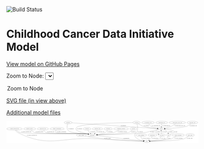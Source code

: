 <link rel='stylesheet' href="assets/style.css">
<link rel='stylesheet' href="https://unpkg.com/leaflet@1.5.1/dist/leaflet.css" integrity="sha512-xwE/Az9zrjBIphAcBb3F6JVqxf46+CDLwfLMHloNu6KEQCAWi6HcDUbeOfBIptF7tcCzusKFjFw2yuvEpDL9wQ==" crossorigin="">
<script type="text/javascript" src="https://code.jquery.com/jquery-3.2.1.min.js"></script>
<script type="text/javascript"  src="https://unpkg.com/leaflet@1.5.1/dist/leaflet.js"></script>
<script type="text/javascript" src="assets/actions.js"></script>

![Build Status](https://github.com/CBIIT/ccdi-model/actions/workflows/model-test-and-deploy.yml/badge.svg)

# Childhood Cancer Data Initiative Model

[View model on GitHub Pages](https://cbiit.github.io/ccdi-model/)



Zoom to Node: <select id="node_select">
  <option value="">Zoom to Node</option>
</select>
<div id="model"></div>

<p>
<a href="./model-desc/ccdi-model.svg">SVG file (in view above)</a>
<p>
<a href="./model-desc">Additional model files</a>
<div id='graph' style='display:off;'>
<svg width="2670pt" height="305pt"
 viewBox="0.00 0.00 2669.58 305.00" xmlns="http://www.w3.org/2000/svg" xmlns:xlink="http://www.w3.org/1999/xlink">
<g id="graph0" class="graph" transform="scale(1 1) rotate(0) translate(4 301)">
<title>Perl</title>
<polygon fill="#ffffff" stroke="transparent" points="-4,4 -4,-301 2665.5836,-301 2665.5836,4 -4,4"/>
<!-- sequencing_file -->
<g id="node1" class="node">
<title>sequencing_file</title>
<ellipse fill="none" stroke="#000000" cx="2158.5404" cy="-279" rx="83.3857" ry="18"/>
<text text-anchor="middle" x="2158.5404" y="-275.3" font-family="Times,serif" font-size="14.00" fill="#000000">sequencing_file</text>
</g>
<!-- sample -->
<g id="node16" class="node">
<title>sample</title>
<ellipse fill="none" stroke="#000000" cx="2150.5404" cy="-192" rx="44.393" ry="18"/>
<text text-anchor="middle" x="2150.5404" y="-188.3" font-family="Times,serif" font-size="14.00" fill="#000000">sample</text>
</g>
<!-- sequencing_file&#45;&gt;sample -->
<g id="edge22" class="edge">
<title>sequencing_file&#45;&gt;sample</title>
<path fill="none" stroke="#000000" d="M2156.8828,-260.9735C2155.7994,-249.1918 2154.362,-233.5607 2153.1296,-220.1581"/>
<polygon fill="#000000" stroke="#000000" points="2156.5969,-219.6408 2152.1959,-210.0034 2149.6263,-220.2819 2156.5969,-219.6408"/>
<text text-anchor="middle" x="2221.0404" y="-231.8" font-family="Times,serif" font-size="14.00" fill="#000000">of_sequencing_file</text>
</g>
<!-- medical_history -->
<g id="node2" class="node">
<title>medical_history</title>
<ellipse fill="none" stroke="#000000" cx="320.5404" cy="-192" rx="85.2851" ry="18"/>
<text text-anchor="middle" x="320.5404" y="-188.3" font-family="Times,serif" font-size="14.00" fill="#000000">medical_history</text>
</g>
<!-- participant -->
<g id="node11" class="node">
<title>participant</title>
<ellipse fill="none" stroke="#000000" cx="1190.5404" cy="-105" rx="62.2891" ry="18"/>
<text text-anchor="middle" x="1190.5404" y="-101.3" font-family="Times,serif" font-size="14.00" fill="#000000">participant</text>
</g>
<!-- medical_history&#45;&gt;participant -->
<g id="edge17" class="edge">
<title>medical_history&#45;&gt;participant</title>
<path fill="none" stroke="#000000" d="M338.0528,-174.2453C351.0283,-162.3876 369.815,-147.7696 389.5404,-141 466.1775,-114.6987 1038.2511,-133.8917 1118.5404,-123 1124.2659,-122.2233 1130.1949,-121.1664 1136.0803,-119.9513"/>
<polygon fill="#000000" stroke="#000000" points="1136.8926,-123.3562 1145.9003,-117.7785 1135.3803,-116.5216 1136.8926,-123.3562"/>
<text text-anchor="middle" x="457.5404" y="-144.8" font-family="Times,serif" font-size="14.00" fill="#000000">of_medical_history</text>
</g>
<!-- clinical_measure_file -->
<g id="node3" class="node">
<title>clinical_measure_file</title>
<ellipse fill="none" stroke="#000000" cx="108.5404" cy="-192" rx="108.5808" ry="18"/>
<text text-anchor="middle" x="108.5404" y="-188.3" font-family="Times,serif" font-size="14.00" fill="#000000">clinical_measure_file</text>
</g>
<!-- clinical_measure_file&#45;&gt;participant -->
<g id="edge23" class="edge">
<title>clinical_measure_file&#45;&gt;participant</title>
<path fill="none" stroke="#000000" d="M129.0375,-174.1859C144.1039,-162.3002 165.6813,-147.6731 187.5404,-141 286.4958,-110.791 1015.9788,-136.6335 1118.5404,-123 1124.3498,-122.2278 1130.3677,-121.1617 1136.3367,-119.9306"/>
<polygon fill="#000000" stroke="#000000" points="1137.284,-123.3057 1146.2904,-117.7258 1135.7701,-116.4714 1137.284,-123.3057"/>
<text text-anchor="middle" x="273.5404" y="-144.8" font-family="Times,serif" font-size="14.00" fill="#000000">of_clinical_measure_file</text>
</g>
<!-- study -->
<g id="node20" class="node">
<title>study</title>
<ellipse fill="none" stroke="#000000" cx="1948.5404" cy="-18" rx="36.2938" ry="18"/>
<text text-anchor="middle" x="1948.5404" y="-14.3" font-family="Times,serif" font-size="14.00" fill="#000000">study</text>
</g>
<!-- clinical_measure_file&#45;&gt;study -->
<g id="edge24" class="edge">
<title>clinical_measure_file&#45;&gt;study</title>
<path fill="none" stroke="#000000" d="M119.3043,-173.8999C127.2189,-162.3679 139.0906,-148.2734 153.5404,-141 590.4051,78.897 762.3761,-84.0203 1250.5404,-54 1495.756,-38.9202 1789.7005,-25.175 1901.9097,-20.0859"/>
<polygon fill="#000000" stroke="#000000" points="1902.362,-23.5691 1912.1936,-19.6207 1902.0456,-16.5763 1902.362,-23.5691"/>
<text text-anchor="middle" x="350.5404" y="-101.3" font-family="Times,serif" font-size="14.00" fill="#000000">of_clinical_measure_file</text>
</g>
<!-- molecular_test -->
<g id="node4" class="node">
<title>molecular_test</title>
<ellipse fill="none" stroke="#000000" cx="503.5404" cy="-192" rx="79.8859" ry="18"/>
<text text-anchor="middle" x="503.5404" y="-188.3" font-family="Times,serif" font-size="14.00" fill="#000000">molecular_test</text>
</g>
<!-- molecular_test&#45;&gt;participant -->
<g id="edge21" class="edge">
<title>molecular_test&#45;&gt;participant</title>
<path fill="none" stroke="#000000" d="M513.6843,-173.912C521.3279,-162.227 532.9759,-147.95 547.5404,-141 604.8281,-113.663 1055.67,-131.7474 1118.5404,-123 1124.2632,-122.2038 1130.1904,-121.1341 1136.0748,-119.9114"/>
<polygon fill="#000000" stroke="#000000" points="1136.8907,-123.3155 1145.8937,-117.7301 1135.3726,-116.4821 1136.8907,-123.3155"/>
<text text-anchor="middle" x="611.5404" y="-144.8" font-family="Times,serif" font-size="14.00" fill="#000000">of_molecular_test</text>
</g>
<!-- study_admin -->
<g id="node5" class="node">
<title>study_admin</title>
<ellipse fill="none" stroke="#000000" cx="1039.5404" cy="-105" rx="70.3881" ry="18"/>
<text text-anchor="middle" x="1039.5404" y="-101.3" font-family="Times,serif" font-size="14.00" fill="#000000">study_admin</text>
</g>
<!-- study_admin&#45;&gt;study -->
<g id="edge30" class="edge">
<title>study_admin&#45;&gt;study</title>
<path fill="none" stroke="#000000" d="M1091.021,-92.564C1100.4717,-90.5244 1110.2763,-88.5683 1119.5404,-87 1414.5488,-37.058 1775.0091,-22.7597 1901.7721,-19.1223"/>
<polygon fill="#000000" stroke="#000000" points="1902.0036,-22.6173 1911.9023,-18.8403 1901.8087,-15.62 1902.0036,-22.6173"/>
<text text-anchor="middle" x="1403.0404" y="-57.8" font-family="Times,serif" font-size="14.00" fill="#000000">of_study_admin</text>
</g>
<!-- methylation_array_file -->
<g id="node6" class="node">
<title>methylation_array_file</title>
<ellipse fill="none" stroke="#000000" cx="2375.5404" cy="-279" rx="115.8798" ry="18"/>
<text text-anchor="middle" x="2375.5404" y="-275.3" font-family="Times,serif" font-size="14.00" fill="#000000">methylation_array_file</text>
</g>
<!-- methylation_array_file&#45;&gt;sample -->
<g id="edge27" class="edge">
<title>methylation_array_file&#45;&gt;sample</title>
<path fill="none" stroke="#000000" d="M2350.8513,-261.326C2334.6435,-250.4148 2312.6165,-236.8567 2291.5404,-228 2262.7294,-215.893 2228.8409,-207.0809 2201.5085,-201.2063"/>
<polygon fill="#000000" stroke="#000000" points="2201.8817,-197.709 2191.3783,-199.0979 2200.4553,-204.5622 2201.8817,-197.709"/>
<text text-anchor="middle" x="2411.0404" y="-231.8" font-family="Times,serif" font-size="14.00" fill="#000000">of_methylation_array_file</text>
</g>
<!-- family_relationship -->
<g id="node7" class="node">
<title>family_relationship</title>
<ellipse fill="none" stroke="#000000" cx="701.5404" cy="-192" rx="100.1823" ry="18"/>
<text text-anchor="middle" x="701.5404" y="-188.3" font-family="Times,serif" font-size="14.00" fill="#000000">family_relationship</text>
</g>
<!-- family_relationship&#45;&gt;participant -->
<g id="edge26" class="edge">
<title>family_relationship&#45;&gt;participant</title>
<path fill="none" stroke="#000000" d="M686.9224,-173.9897C680.0133,-163.2231 674.9595,-149.9433 683.5404,-141 700.2861,-123.547 1094.6005,-126.451 1118.5404,-123 1124.2592,-122.1756 1130.1839,-121.0877 1136.0667,-119.8539"/>
<polygon fill="#000000" stroke="#000000" points="1136.8876,-123.2569 1145.8838,-117.6605 1135.3612,-116.4253 1136.8876,-123.2569"/>
<text text-anchor="middle" x="763.0404" y="-144.8" font-family="Times,serif" font-size="14.00" fill="#000000">of_family_relationship</text>
</g>
<!-- pathology_file -->
<g id="node8" class="node">
<title>pathology_file</title>
<ellipse fill="none" stroke="#000000" cx="2585.5404" cy="-279" rx="76.0865" ry="18"/>
<text text-anchor="middle" x="2585.5404" y="-275.3" font-family="Times,serif" font-size="14.00" fill="#000000">pathology_file</text>
</g>
<!-- pathology_file&#45;&gt;sample -->
<g id="edge20" class="edge">
<title>pathology_file&#45;&gt;sample</title>
<path fill="none" stroke="#000000" d="M2564.5391,-261.481C2549.4056,-249.8943 2527.9556,-235.5036 2506.5404,-228 2452.2465,-208.9762 2290.1594,-198.6353 2204.6815,-194.3714"/>
<polygon fill="#000000" stroke="#000000" points="2204.8084,-190.8735 2194.6495,-193.8813 2204.4668,-197.8652 2204.8084,-190.8735"/>
<text text-anchor="middle" x="2597.5404" y="-231.8" font-family="Times,serif" font-size="14.00" fill="#000000">of_pathology_file</text>
</g>
<!-- cytogenomic_file -->
<g id="node9" class="node">
<title>cytogenomic_file</title>
<ellipse fill="none" stroke="#000000" cx="1967.5404" cy="-279" rx="89.8845" ry="18"/>
<text text-anchor="middle" x="1967.5404" y="-275.3" font-family="Times,serif" font-size="14.00" fill="#000000">cytogenomic_file</text>
</g>
<!-- cytogenomic_file&#45;&gt;sample -->
<g id="edge25" class="edge">
<title>cytogenomic_file&#45;&gt;sample</title>
<path fill="none" stroke="#000000" d="M1977.1662,-260.8811C1983.9585,-249.7924 1994.0589,-236.2036 2006.5404,-228 2021.8771,-217.9197 2064.7273,-207.9118 2099.7258,-201.0164"/>
<polygon fill="#000000" stroke="#000000" points="2100.6703,-204.3988 2109.8266,-199.0683 2099.3447,-197.5254 2100.6703,-204.3988"/>
<text text-anchor="middle" x="2078.0404" y="-231.8" font-family="Times,serif" font-size="14.00" fill="#000000">of_cytogenomic_file</text>
</g>
<!-- pdx -->
<g id="node10" class="node">
<title>pdx</title>
<ellipse fill="none" stroke="#000000" cx="2254.5404" cy="-105" rx="27.8951" ry="18"/>
<text text-anchor="middle" x="2254.5404" y="-101.3" font-family="Times,serif" font-size="14.00" fill="#000000">pdx</text>
</g>
<!-- pdx&#45;&gt;sample -->
<g id="edge4" class="edge">
<title>pdx&#45;&gt;sample</title>
<path fill="none" stroke="#000000" d="M2277.1449,-115.9968C2298.9069,-126.5837 2328.5404,-141 2328.5404,-141 2332.076,-146.6519 2332.7614,-150.8398 2328.5404,-156 2313.0577,-174.9274 2250.9849,-184.1349 2204.4672,-188.4524"/>
<polygon fill="#000000" stroke="#000000" points="2204.1594,-184.9659 2194.5033,-189.3257 2204.7707,-191.9391 2204.1594,-184.9659"/>
<text text-anchor="middle" x="2354.5404" y="-144.8" font-family="Times,serif" font-size="14.00" fill="#000000">of_pdx</text>
</g>
<!-- pdx&#45;&gt;study -->
<g id="edge3" class="edge">
<title>pdx&#45;&gt;study</title>
<path fill="none" stroke="#000000" d="M2247.1362,-87.425C2241.3528,-75.969 2232.1688,-61.7548 2219.5404,-54 2182.9248,-31.5153 2062.538,-22.8277 1995.196,-19.6683"/>
<polygon fill="#000000" stroke="#000000" points="1995.0105,-16.1566 1984.8644,-19.2074 1994.6985,-23.1497 1995.0105,-16.1566"/>
<text text-anchor="middle" x="2258.5404" y="-57.8" font-family="Times,serif" font-size="14.00" fill="#000000">of_pdx</text>
</g>
<!-- participant&#45;&gt;study -->
<g id="edge28" class="edge">
<title>participant&#45;&gt;study</title>
<path fill="none" stroke="#000000" d="M1248.7607,-98.3177C1394.2359,-81.6207 1771.322,-38.3404 1902.6395,-23.2683"/>
<polygon fill="#000000" stroke="#000000" points="1903.2224,-26.7245 1912.758,-22.1069 1902.4241,-19.7701 1903.2224,-26.7245"/>
<text text-anchor="middle" x="1666.0404" y="-57.8" font-family="Times,serif" font-size="14.00" fill="#000000">of_participant</text>
</g>
<!-- study_funding -->
<g id="node12" class="node">
<title>study_funding</title>
<ellipse fill="none" stroke="#000000" cx="1871.5404" cy="-105" rx="77.1866" ry="18"/>
<text text-anchor="middle" x="1871.5404" y="-101.3" font-family="Times,serif" font-size="14.00" fill="#000000">study_funding</text>
</g>
<!-- study_funding&#45;&gt;study -->
<g id="edge2" class="edge">
<title>study_funding&#45;&gt;study</title>
<path fill="none" stroke="#000000" d="M1870.5078,-86.9755C1870.7878,-76.4676 1872.7446,-63.464 1879.5404,-54 1886.5501,-44.2381 1897.0183,-36.9138 1907.6955,-31.5117"/>
<polygon fill="#000000" stroke="#000000" points="1909.4039,-34.5795 1917.0507,-27.2463 1906.4998,-28.2103 1909.4039,-34.5795"/>
<text text-anchor="middle" x="1941.5404" y="-57.8" font-family="Times,serif" font-size="14.00" fill="#000000">of_study_funding</text>
</g>
<!-- survival -->
<g id="node13" class="node">
<title>survival</title>
<ellipse fill="none" stroke="#000000" cx="1763.5404" cy="-192" rx="48.1917" ry="18"/>
<text text-anchor="middle" x="1763.5404" y="-188.3" font-family="Times,serif" font-size="14.00" fill="#000000">survival</text>
</g>
<!-- survival&#45;&gt;participant -->
<g id="edge32" class="edge">
<title>survival&#45;&gt;participant</title>
<path fill="none" stroke="#000000" d="M1747.3625,-175.0264C1734.9582,-163.2181 1716.7528,-148.328 1697.5404,-141 1658.0051,-125.9204 1393.1022,-113.2283 1262.7346,-107.8112"/>
<polygon fill="#000000" stroke="#000000" points="1262.5819,-104.302 1252.4462,-107.3872 1262.2936,-111.296 1262.5819,-104.302"/>
<text text-anchor="middle" x="1763.0404" y="-144.8" font-family="Times,serif" font-size="14.00" fill="#000000">of_survival</text>
</g>
<!-- publication -->
<g id="node14" class="node">
<title>publication</title>
<ellipse fill="none" stroke="#000000" cx="2029.5404" cy="-105" rx="63.0888" ry="18"/>
<text text-anchor="middle" x="2029.5404" y="-101.3" font-family="Times,serif" font-size="14.00" fill="#000000">publication</text>
</g>
<!-- publication&#45;&gt;study -->
<g id="edge29" class="edge">
<title>publication&#45;&gt;study</title>
<path fill="none" stroke="#000000" d="M2023.116,-87.086C2018.7391,-76.6173 2012.1692,-63.616 2003.5404,-54 1997.6239,-47.4067 1990.2385,-41.5018 1982.819,-36.4742"/>
<polygon fill="#000000" stroke="#000000" points="1984.4972,-33.3938 1974.1795,-30.9864 1980.744,-39.3026 1984.4972,-33.3938"/>
<text text-anchor="middle" x="2064.5404" y="-57.8" font-family="Times,serif" font-size="14.00" fill="#000000">of_publication</text>
</g>
<!-- diagnosis -->
<g id="node15" class="node">
<title>diagnosis</title>
<ellipse fill="none" stroke="#000000" cx="854.5404" cy="-279" rx="54.6905" ry="18"/>
<text text-anchor="middle" x="854.5404" y="-275.3" font-family="Times,serif" font-size="14.00" fill="#000000">diagnosis</text>
</g>
<!-- diagnosis&#45;&gt;participant -->
<g id="edge12" class="edge">
<title>diagnosis&#45;&gt;participant</title>
<path fill="none" stroke="#000000" d="M847.8848,-260.7414C840.9102,-238.1348 833.2784,-199.5027 851.5404,-174 887.981,-123.111 1115.4922,-123.5397 1118.5404,-123 1123.9325,-122.0453 1129.5187,-120.9115 1135.0859,-119.6844"/>
<polygon fill="#000000" stroke="#000000" points="1136.0801,-123.0471 1145.0403,-117.3933 1134.51,-116.2255 1136.0801,-123.0471"/>
<text text-anchor="middle" x="896.0404" y="-188.3" font-family="Times,serif" font-size="14.00" fill="#000000">of_diagnosis</text>
</g>
<!-- diagnosis&#45;&gt;sample -->
<g id="edge11" class="edge">
<title>diagnosis&#45;&gt;sample</title>
<path fill="none" stroke="#000000" d="M908.1689,-275.3999C1118.5032,-261.2803 1885.9092,-209.7646 2096.67,-195.6163"/>
<polygon fill="#000000" stroke="#000000" points="2097.1197,-199.0941 2106.8628,-194.9321 2096.6508,-192.1098 2097.1197,-199.0941"/>
<text text-anchor="middle" x="1625.0404" y="-231.8" font-family="Times,serif" font-size="14.00" fill="#000000">of_diagnosis</text>
</g>
<!-- sample&#45;&gt;pdx -->
<g id="edge9" class="edge">
<title>sample&#45;&gt;pdx</title>
<path fill="none" stroke="#000000" d="M2187.9532,-182.2178C2203.3447,-176.6364 2220.3765,-168.2424 2232.5404,-156 2238.9886,-149.5102 2243.679,-140.8259 2247.0288,-132.4651"/>
<polygon fill="#000000" stroke="#000000" points="2250.3592,-133.5445 2250.3704,-122.9497 2243.7547,-131.2251 2250.3592,-133.5445"/>
<text text-anchor="middle" x="2279.0404" y="-144.8" font-family="Times,serif" font-size="14.00" fill="#000000">of_sample</text>
</g>
<!-- sample&#45;&gt;participant -->
<g id="edge8" class="edge">
<title>sample&#45;&gt;participant</title>
<path fill="none" stroke="#000000" d="M2111.6332,-183.3171C2079.4257,-176.0991 2032.4805,-165.5082 1991.5404,-156 1963.5039,-149.4886 1957.0365,-145.0518 1928.5404,-141 1801.6282,-122.9544 1423.062,-111.1433 1263.1336,-106.8309"/>
<polygon fill="#000000" stroke="#000000" points="1263.0106,-103.3265 1252.9206,-106.5577 1262.8234,-110.324 1263.0106,-103.3265"/>
<text text-anchor="middle" x="2028.0404" y="-144.8" font-family="Times,serif" font-size="14.00" fill="#000000">of_sample</text>
</g>
<!-- cell_line -->
<g id="node18" class="node">
<title>cell_line</title>
<ellipse fill="none" stroke="#000000" cx="2159.5404" cy="-105" rx="49.2915" ry="18"/>
<text text-anchor="middle" x="2159.5404" y="-101.3" font-family="Times,serif" font-size="14.00" fill="#000000">cell_line</text>
</g>
<!-- sample&#45;&gt;cell_line -->
<g id="edge10" class="edge">
<title>sample&#45;&gt;cell_line</title>
<path fill="none" stroke="#000000" d="M2112.4416,-182.7211C2086.6292,-174.465 2059.4132,-160.6386 2072.5404,-141 2077.484,-133.6042 2093.9509,-125.9896 2111.2486,-119.6793"/>
<polygon fill="#000000" stroke="#000000" points="2112.589,-122.9185 2120.8761,-116.3173 2110.2812,-116.3099 2112.589,-122.9185"/>
<text text-anchor="middle" x="2109.0404" y="-144.8" font-family="Times,serif" font-size="14.00" fill="#000000">of_sample</text>
</g>
<!-- synonym -->
<g id="node17" class="node">
<title>synonym</title>
<ellipse fill="none" stroke="#000000" cx="1807.5404" cy="-279" rx="51.9908" ry="18"/>
<text text-anchor="middle" x="1807.5404" y="-275.3" font-family="Times,serif" font-size="14.00" fill="#000000">synonym</text>
</g>
<!-- synonym&#45;&gt;participant -->
<g id="edge13" class="edge">
<title>synonym&#45;&gt;participant</title>
<path fill="none" stroke="#000000" d="M1755.3806,-278.6992C1580.7649,-277.1566 1024.6889,-267.7159 971.5404,-210 960.702,-198.2302 962.0781,-186.9021 971.5404,-174 981.3803,-160.583 1071.532,-135.3188 1133.0564,-119.3669"/>
<polygon fill="#000000" stroke="#000000" points="1134.2361,-122.6773 1143.0466,-116.7929 1132.4896,-115.8986 1134.2361,-122.6773"/>
<text text-anchor="middle" x="1014.0404" y="-188.3" font-family="Times,serif" font-size="14.00" fill="#000000">of_synonym</text>
</g>
<!-- synonym&#45;&gt;sample -->
<g id="edge15" class="edge">
<title>synonym&#45;&gt;sample</title>
<path fill="none" stroke="#000000" d="M1831.5868,-262.8488C1849.9633,-251.2942 1876.3408,-236.3606 1901.5404,-228 1966.3106,-206.511 2044.766,-197.8427 2096.078,-194.3501"/>
<polygon fill="#000000" stroke="#000000" points="2096.5263,-197.8287 2106.2833,-193.6994 2096.0808,-190.8429 2096.5263,-197.8287"/>
<text text-anchor="middle" x="1944.0404" y="-231.8" font-family="Times,serif" font-size="14.00" fill="#000000">of_synonym</text>
</g>
<!-- synonym&#45;&gt;study -->
<g id="edge14" class="edge">
<title>synonym&#45;&gt;study</title>
<path fill="none" stroke="#000000" d="M1813.2725,-261.0281C1819.1694,-240.0097 1826.6897,-204.2399 1820.5404,-174 1817.3656,-158.3876 1815.9485,-153.8575 1806.5404,-141 1799.2813,-131.0795 1790.677,-134.1681 1785.5404,-123 1778.8547,-108.4638 1776.7028,-100.3378 1785.5404,-87 1811.405,-47.9646 1864.2317,-30.9526 1902.7581,-23.5763"/>
<polygon fill="#000000" stroke="#000000" points="1903.4741,-27.0041 1912.7144,-21.8208 1902.2586,-20.1104 1903.4741,-27.0041"/>
<text text-anchor="middle" x="1859.0404" y="-144.8" font-family="Times,serif" font-size="14.00" fill="#000000">of_synonym</text>
</g>
<!-- cell_line&#45;&gt;sample -->
<g id="edge6" class="edge">
<title>cell_line&#45;&gt;sample</title>
<path fill="none" stroke="#000000" d="M2154.7593,-123.1928C2153.4706,-128.8572 2152.2405,-135.1515 2151.5404,-141 2150.6776,-148.2076 2150.2648,-156.0282 2150.1023,-163.3303"/>
<polygon fill="#000000" stroke="#000000" points="2146.6009,-163.498 2150.02,-173.526 2153.6007,-163.5546 2146.6009,-163.498"/>
<text text-anchor="middle" x="2192.0404" y="-144.8" font-family="Times,serif" font-size="14.00" fill="#000000">of_cell_line</text>
</g>
<!-- cell_line&#45;&gt;study -->
<g id="edge5" class="edge">
<title>cell_line&#45;&gt;study</title>
<path fill="none" stroke="#000000" d="M2149.9781,-87.2169C2143.011,-75.9731 2132.534,-62.0848 2119.5404,-54 2098.9126,-41.165 2037.1647,-30.2992 1993.8221,-23.9623"/>
<polygon fill="#000000" stroke="#000000" points="1994.1783,-20.4777 1983.7835,-22.5268 1993.1873,-27.4072 1994.1783,-20.4777"/>
<text text-anchor="middle" x="2175.0404" y="-57.8" font-family="Times,serif" font-size="14.00" fill="#000000">of_cell_line</text>
</g>
<!-- study_personnel -->
<g id="node19" class="node">
<title>study_personnel</title>
<ellipse fill="none" stroke="#000000" cx="2387.5404" cy="-105" rx="87.1846" ry="18"/>
<text text-anchor="middle" x="2387.5404" y="-101.3" font-family="Times,serif" font-size="14.00" fill="#000000">study_personnel</text>
</g>
<!-- study_personnel&#45;&gt;study -->
<g id="edge31" class="edge">
<title>study_personnel&#45;&gt;study</title>
<path fill="none" stroke="#000000" d="M2360.3685,-87.8683C2340.6508,-76.3042 2312.9174,-61.781 2286.5404,-54 2233.0484,-38.2204 2074.2897,-26.1171 1994.869,-20.8635"/>
<polygon fill="#000000" stroke="#000000" points="1994.8748,-17.3565 1984.668,-20.1975 1994.4187,-24.3416 1994.8748,-17.3565"/>
<text text-anchor="middle" x="2393.0404" y="-57.8" font-family="Times,serif" font-size="14.00" fill="#000000">of_study_personnel</text>
</g>
<!-- exposure -->
<g id="node21" class="node">
<title>exposure</title>
<ellipse fill="none" stroke="#000000" cx="1118.5404" cy="-192" rx="53.0913" ry="18"/>
<text text-anchor="middle" x="1118.5404" y="-188.3" font-family="Times,serif" font-size="14.00" fill="#000000">exposure</text>
</g>
<!-- exposure&#45;&gt;participant -->
<g id="edge19" class="edge">
<title>exposure&#45;&gt;participant</title>
<path fill="none" stroke="#000000" d="M1130.1562,-173.9822C1136.8844,-163.962 1145.7428,-151.4442 1154.5404,-141 1157.7185,-137.227 1161.222,-133.388 1164.758,-129.6912"/>
<polygon fill="#000000" stroke="#000000" points="1167.4454,-131.9504 1171.9676,-122.3692 1162.4575,-127.039 1167.4454,-131.9504"/>
<text text-anchor="middle" x="1198.0404" y="-144.8" font-family="Times,serif" font-size="14.00" fill="#000000">of_exposure</text>
</g>
<!-- radiology_file -->
<g id="node22" class="node">
<title>radiology_file</title>
<ellipse fill="none" stroke="#000000" cx="1263.5404" cy="-192" rx="73.387" ry="18"/>
<text text-anchor="middle" x="1263.5404" y="-188.3" font-family="Times,serif" font-size="14.00" fill="#000000">radiology_file</text>
</g>
<!-- radiology_file&#45;&gt;participant -->
<g id="edge1" class="edge">
<title>radiology_file&#45;&gt;participant</title>
<path fill="none" stroke="#000000" d="M1258.3734,-173.6882C1254.8177,-163.3343 1249.3177,-150.5843 1241.5404,-141 1237.4622,-135.9743 1232.5113,-131.3343 1227.317,-127.1735"/>
<polygon fill="#000000" stroke="#000000" points="1229.1626,-124.185 1219.0443,-121.0431 1224.9949,-129.8091 1229.1626,-124.185"/>
<text text-anchor="middle" x="1309.5404" y="-144.8" font-family="Times,serif" font-size="14.00" fill="#000000">of_radiology_file</text>
</g>
<!-- treatment -->
<g id="node23" class="node">
<title>treatment</title>
<ellipse fill="none" stroke="#000000" cx="1412.5404" cy="-192" rx="57.6901" ry="18"/>
<text text-anchor="middle" x="1412.5404" y="-188.3" font-family="Times,serif" font-size="14.00" fill="#000000">treatment</text>
</g>
<!-- treatment&#45;&gt;participant -->
<g id="edge7" class="edge">
<title>treatment&#45;&gt;participant</title>
<path fill="none" stroke="#000000" d="M1403.0105,-174.1645C1396.057,-162.8986 1385.5831,-149.0053 1372.5404,-141 1353.5035,-129.3156 1301.6722,-119.725 1258.1692,-113.3891"/>
<polygon fill="#000000" stroke="#000000" points="1258.5674,-109.9106 1248.1743,-111.9683 1257.5821,-116.841 1258.5674,-109.9106"/>
<text text-anchor="middle" x="1437.5404" y="-144.8" font-family="Times,serif" font-size="14.00" fill="#000000">of_treatment</text>
</g>
<!-- study_arm -->
<g id="node24" class="node">
<title>study_arm</title>
<ellipse fill="none" stroke="#000000" cx="2552.5404" cy="-105" rx="59.5901" ry="18"/>
<text text-anchor="middle" x="2552.5404" y="-101.3" font-family="Times,serif" font-size="14.00" fill="#000000">study_arm</text>
</g>
<!-- study_arm&#45;&gt;study -->
<g id="edge18" class="edge">
<title>study_arm&#45;&gt;study</title>
<path fill="none" stroke="#000000" d="M2530.5658,-88.033C2513.9581,-76.228 2490.0715,-61.3392 2466.5404,-54 2379.315,-26.7952 2105.4355,-20.1017 1995.1933,-18.4939"/>
<polygon fill="#000000" stroke="#000000" points="1995.0947,-14.9923 1985.0473,-18.3536 1994.9979,-21.9916 1995.0947,-14.9923"/>
<text text-anchor="middle" x="2547.0404" y="-57.8" font-family="Times,serif" font-size="14.00" fill="#000000">of_study_arm</text>
</g>
<!-- treatment_response -->
<g id="node25" class="node">
<title>treatment_response</title>
<ellipse fill="none" stroke="#000000" cx="1592.5404" cy="-192" rx="104.7816" ry="18"/>
<text text-anchor="middle" x="1592.5404" y="-188.3" font-family="Times,serif" font-size="14.00" fill="#000000">treatment_response</text>
</g>
<!-- treatment_response&#45;&gt;participant -->
<g id="edge16" class="edge">
<title>treatment_response&#45;&gt;participant</title>
<path fill="none" stroke="#000000" d="M1563.5813,-174.5076C1543.2906,-163.0884 1515.1482,-148.8843 1488.5404,-141 1447.3219,-128.7863 1335.4534,-117.3626 1261.1224,-110.7837"/>
<polygon fill="#000000" stroke="#000000" points="1261.1616,-107.2739 1250.8943,-109.888 1260.5508,-114.2472 1261.1616,-107.2739"/>
<text text-anchor="middle" x="1610.5404" y="-144.8" font-family="Times,serif" font-size="14.00" fill="#000000">of_treatment_response</text>
</g>
</g>
</svg>
</div>

